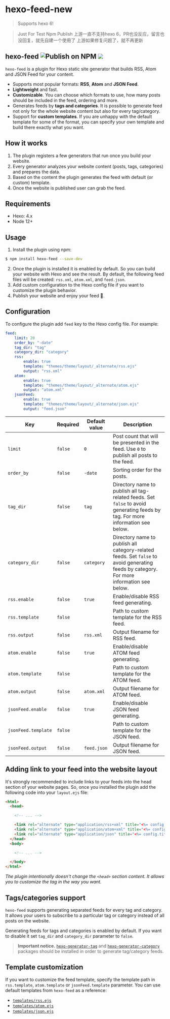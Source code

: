 # hexo-feed-new

> Supports hexo 6!

> Just For Test Npm Publish
> 上游一直不支持hexo 6，PR也没反应，留言也没回复，就先自建一个使用了
> 上游如果修复问题了，就不再更新
## hexo-feed  ![Publish on NPM](https://github.com/sergeyzwezdin/hexo-feed/workflows/Publish%20on%20NPM/badge.svg?branch=master) ![](https://img.shields.io/npm/v/hexo-feed)
`hexo-feed` is a plugin for Hexo static site generator that builds RSS, Atom and JSON Feed for your content.

* Supports most popular formats: **RSS**, **Atom** and **JSON Feed**.
* **Lightweight** and fast.
* **Customizable**. You can choose which formats to use, how many posts should be included in the feed, ordering and more.
* Generates feeds by **tags and categories**. It is possible to generate feed not only for the whole website content but also for every tag/category.
* Support for **custom templates**. If you are unhappy with the default template for some of the format, you can specify your own template and build there exactly what you want.

## How it works

1. The plugin registers a few generators that run once you build your website.
2. Every generator analyzes your website content (posts, tags, categories) and prepares the data.
3. Based on the content the plugin generates the feed with default (or custom) template.
4. Once the website is published user can grab the feed.

## Requirements

- Hexo: 4.x
- Node 12+

## Usage

1. Install the plugin using npm:
```bash
$ npm install hexo-feed --save-dev
```
2. Once the plugin is installed it is enabled by default. So you can build your website with Hexo and see the result. By default, the following feed files will be created: `rss.xml`, `atom.xml`, and `feed.json`.
3. Add custom configuration to the Hexo config file if you want to customize the plugin behavior.
4. Publish your website and enjoy your feed 🎉.

## Configuration

To configure the plugin add `feed` key to the Hexo config file. For example:

```yaml
feed:
    limit: 20
    order_by: "-date"
    tag_dir: "tag"
    category_dir: "category"
    rss:
        enable: true
        template: "themes/theme/layout/_alternate/rss.ejs"
        output: "rss.xml"
    atom:
        enable: true
        template: "themes/theme/layout/_alternate/atom.ejs"
        output: "atom.xml"
    jsonFeed:
        enable: true
        template: "themes/theme/layout/_alternate/json.ejs"
        output: "feed.json"
```

| Key | Required | Default value | Description |
| --- | --- | --- | --- |
| `limit` | `false` | `0` | Post count that will be presented in the feed. Use `0` to publish all posts to the feed. |
| `order_by` | `false` | `-date` | Sorting order for the posts. |
| `tag_dir` | `false` | `tag` | Directory name to publish all tag-related feeds. Set `false` to avoid generating feeds by tag. For more information see below. |
| `category_dir` | `false` | `category` | Directory name to publish all category-related feeds. Set `false` to avoid generating feeds by category. For more information see below. |
| `rss.enable` | `false` | `true` | Enable/disable RSS feed generating. |
| `rss.template` | `false` | | Path to custom template for the RSS feed. |
| `rss.output` | `false` | `rss.xml` | Output filename for RSS feed. |
| `atom.enable` | `false` | `true` | Enable/disable ATOM feed generating. |
| `atom.template` | `false` | | Path to custom template for the ATOM feed. |
| `atom.output` | `false` | `atom.xml` | Output filename for ATOM feed. |
| `jsonFeed.enable` | `false` | `true` | Enable/disable JSON feed generating. |
| `jsonFeed.template` | `false` | | Path to custom template for the JSON feed. |
| `jsonFeed.output` | `false` | `feed.json` | Output filename for JSON feed. |

## Adding link to your feed into the website layout

It's strongly recommended to include links to your feeds into the head section of your website pages. So, once you installed the plugin add the following code into your `layout.ejs` file:

```html
<html>
  <head>

    <!-- ... -->

    <link rel="alternate" type="application/rss+xml" title="<%= config.title %>" href="<%= full_url_for(`/rss.xml}`) %>" />
    <link rel="alternate" type="application/atom+xml" title="<%= config.title %>" href="<%= full_url_for(`/atom.xml`) %>" />
    <link rel="alternate" type="application/json" title="<%= config.title %>" href="<%= full_url_for(`/feed.json`) %>" />
  </head>
  <body>

    <!-- ... -->

  </body>
</html>
```

*The plugin intentionally doesn't change the `<head>` section content. It allows you to customize the tag in the way you want.*

## Tags/categories support

`hexo-feed` supports generating separated feeds for every tag and category. It allows your users to subscribe to a particular tag or category instead of all posts on the website.

Generating feeds for tags and categories is enabled by default. If you want to disable it set `tag_dir` and `category_dir` parameter to `false`.

> **Important notice.** [`hexo-generator-tag`](https://www.npmjs.com/package/hexo-generator-tag) and [`hexo-generator-category`](https://www.npmjs.com/package/hexo-generator-category) packages should be installed in order to generate tag/category feeds.

## Template customization

If you want to customize the feed template, specify the template path in `rss.template`, `atom.template` or `jsonFeed.template` parameter. You can use default templates from `hexo-feed` as a reference:

* [`templates/rss.ejs`](https://github.com/sergeyzwezdin/hexo-feed/blob/master/lib/templates/rss.ejs)
* [`templates/atom.ejs`](https://github.com/sergeyzwezdin/hexo-feed/blob/master/lib/templates/atom.ejs)
* [`templates/json.ejs`](https://github.com/sergeyzwezdin/hexo-feed/blob/master/lib/templates/json.ejs)

